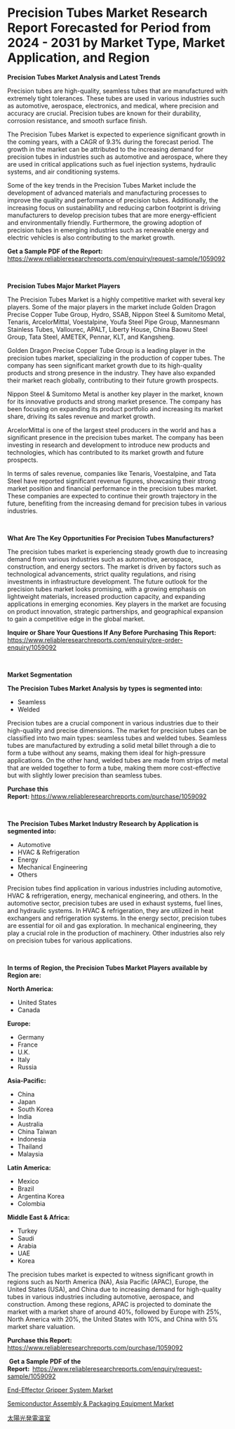 <p><h1>Precision Tubes Market Research Report Forecasted for Period from 2024 -  2031 by Market Type, Market Application, and Region</h1></p><p><strong>Precision Tubes Market Analysis and Latest Trends</strong></p>
<p><p>Precision tubes are high-quality, seamless tubes that are manufactured with extremely tight tolerances. These tubes are used in various industries such as automotive, aerospace, electronics, and medical, where precision and accuracy are crucial. Precision tubes are known for their durability, corrosion resistance, and smooth surface finish.</p><p>The Precision Tubes Market is expected to experience significant growth in the coming years, with a CAGR of 9.3% during the forecast period. The growth in the market can be attributed to the increasing demand for precision tubes in industries such as automotive and aerospace, where they are used in critical applications such as fuel injection systems, hydraulic systems, and air conditioning systems.</p><p>Some of the key trends in the Precision Tubes Market include the development of advanced materials and manufacturing processes to improve the quality and performance of precision tubes. Additionally, the increasing focus on sustainability and reducing carbon footprint is driving manufacturers to develop precision tubes that are more energy-efficient and environmentally friendly. Furthermore, the growing adoption of precision tubes in emerging industries such as renewable energy and electric vehicles is also contributing to the market growth.</p></p>
<p><strong>Get a Sample PDF of the Report:&nbsp;</strong> <a href="https://www.reliableresearchreports.com/enquiry/request-sample/1059092">https://www.reliableresearchreports.com/enquiry/request-sample/1059092</a></p>
<p>&nbsp;</p>
<p><strong>Precision Tubes Major Market Players</strong></p>
<p><p>The Precision Tubes Market is a highly competitive market with several key players. Some of the major players in the market include Golden Dragon Precise Copper Tube Group, Hydro, SSAB, Nippon Steel & Sumitomo Metal, Tenaris, ArcelorMittal, Voestalpine, Youfa Steel Pipe Group, Mannesmann Stainless Tubes, Vallourec, APALT, Liberty House, China Baowu Steel Group, Tata Steel, AMETEK, Pennar, KLT, and Kangsheng.</p><p>Golden Dragon Precise Copper Tube Group is a leading player in the precision tubes market, specializing in the production of copper tubes. The company has seen significant market growth due to its high-quality products and strong presence in the industry. They have also expanded their market reach globally, contributing to their future growth prospects.</p><p>Nippon Steel & Sumitomo Metal is another key player in the market, known for its innovative products and strong market presence. The company has been focusing on expanding its product portfolio and increasing its market share, driving its sales revenue and market growth.</p><p>ArcelorMittal is one of the largest steel producers in the world and has a significant presence in the precision tubes market. The company has been investing in research and development to introduce new products and technologies, which has contributed to its market growth and future prospects.</p><p>In terms of sales revenue, companies like Tenaris, Voestalpine, and Tata Steel have reported significant revenue figures, showcasing their strong market position and financial performance in the precision tubes market. These companies are expected to continue their growth trajectory in the future, benefiting from the increasing demand for precision tubes in various industries.</p></p>
<p>&nbsp;</p>
<p><strong>What Are The Key Opportunities For Precision Tubes Manufacturers?</strong></p>
<p><p>The precision tubes market is experiencing steady growth due to increasing demand from various industries such as automotive, aerospace, construction, and energy sectors. The market is driven by factors such as technological advancements, strict quality regulations, and rising investments in infrastructure development. The future outlook for the precision tubes market looks promising, with a growing emphasis on lightweight materials, increased production capacity, and expanding applications in emerging economies. Key players in the market are focusing on product innovation, strategic partnerships, and geographical expansion to gain a competitive edge in the global market.</p></p>
<p><strong>Inquire or Share Your Questions If Any Before Purchasing This Report:</strong> <a href="https://www.reliableresearchreports.com/enquiry/pre-order-enquiry/1059092">https://www.reliableresearchreports.com/enquiry/pre-order-enquiry/1059092</a></p>
<p>&nbsp;</p>
<p><strong>Market Segmentation</strong></p>
<p><strong>The Precision Tubes Market Analysis by types is segmented into:</strong></p>
<p><ul><li>Seamless</li><li>Welded</li></ul></p>
<p><p>Precision tubes are a crucial component in various industries due to their high-quality and precise dimensions. The market for precision tubes can be classified into two main types: seamless tubes and welded tubes. Seamless tubes are manufactured by extruding a solid metal billet through a die to form a tube without any seams, making them ideal for high-pressure applications. On the other hand, welded tubes are made from strips of metal that are welded together to form a tube, making them more cost-effective but with slightly lower precision than seamless tubes.</p></p>
<p><strong>Purchase this Report:&nbsp;</strong><a href="https://www.reliableresearchreports.com/purchase/1059092">https://www.reliableresearchreports.com/purchase/1059092</a></p>
<p>&nbsp;</p>
<p><strong>The Precision Tubes Market Industry Research by Application is segmented into:</strong></p>
<p><ul><li>Automotive</li><li>HVAC & Refrigeration</li><li>Energy</li><li>Mechanical Engineering</li><li>Others</li></ul></p>
<p><p>Precision tubes find application in various industries including automotive, HVAC & refrigeration, energy, mechanical engineering, and others. In the automotive sector, precision tubes are used in exhaust systems, fuel lines, and hydraulic systems. In HVAC & refrigeration, they are utilized in heat exchangers and refrigeration systems. In the energy sector, precision tubes are essential for oil and gas exploration. In mechanical engineering, they play a crucial role in the production of machinery. Other industries also rely on precision tubes for various applications.</p></p>
<p>&nbsp;</p>
<p><strong>In terms of Region, the Precision Tubes Market Players available by Region are:</strong></p>
<p>
    <p> <strong> North America: </strong>
        <ul>
            <li>United States</li>
            <li>Canada</li>
        </ul>
        </p> 
    <p> <strong> Europe: </strong>
        <ul>
            <li>Germany</li>
            <li>France</li>
            <li>U.K.</li>
            <li>Italy</li>
            <li>Russia</li>
        </ul>
        </p> 
    <p> <strong> Asia-Pacific: </strong>
        <ul>
            <li>China</li>
            <li>Japan</li>
            <li>South Korea</li>
            <li>India</li>
            <li>Australia</li>
            <li>China Taiwan</li>
            <li>Indonesia</li>
            <li>Thailand</li>
            <li>Malaysia</li>
        </ul>
        </p> 
    <p> <strong> Latin America: </strong>
        <ul>
            <li>Mexico</li>
            <li>Brazil</li>
            <li>Argentina Korea</li>
            <li>Colombia</li>
        </ul>
        </p> 
    <p> <strong> Middle East & Africa: </strong>
        <ul>
            <li>Turkey</li>
            <li>Saudi</li>
            <li>Arabia</li>
            <li>UAE</li>
            <li>Korea</li>
        </ul>
    </p>
    </p>
<p><p>The precision tubes market is expected to witness significant growth in regions such as North America (NA), Asia Pacific (APAC), Europe, the United States (USA), and China due to increasing demand for high-quality tubes in various industries including automotive, aerospace, and construction. Among these regions, APAC is projected to dominate the market with a market share of around 40%, followed by Europe with 25%, North America with 20%, the United States with 10%, and China with 5% market share valuation.</p></p>
<p><strong>Purchase this Report: </strong><a href="https://www.reliableresearchreports.com/purchase/1059092">https://www.reliableresearchreports.com/purchase/1059092</a></p>
<p>&nbsp;<strong>Get a Sample PDF of the Report:&nbsp;&nbsp;</strong><a href="https://www.reliableresearchreports.com/enquiry/request-sample/1059092">https://www.reliableresearchreports.com/enquiry/request-sample/1059092</a></p>
<p><strong></strong></p>
<p><p><a href="https://view.publitas.com/reportprime-1/end-effector-gripper-system-market-size-growth-outlook-from-2023-to-2030-projecting-at-markets-trends-analysis-by-application-regional-outlook-and-revenue/">End-Effector Gripper System Market</a></p><p><a href="https://view.publitas.com/reportprime-1/semiconductor-assembly-packaging-equipment-market-furnish-information-about-market-size-market-share-market-dynamics-and-projections-spanning-from-2023-to-2030/">Semiconductor Assembly & Packaging Equipment Market</a></p><p><a href="https://medium.com/@abdielkilback/%E5%A4%AA%E9%99%BD%E5%85%89%E7%99%BA%E9%9B%BB%E6%B8%A9%E5%AE%A4%E5%B8%82%E5%A0%B4%E3%83%AC%E3%83%9D%E3%83%BC%E3%83%88%E3%81%AF-%E3%81%93%E3%81%AE%E5%B8%82%E5%A0%B4%E3%81%AE%E6%9C%80%E6%96%B0%E3%83%88%E3%83%AC%E3%83%B3%E3%83%89%E3%81%A8%E6%88%90%E9%95%B7%E6%A9%9F%E4%BC%9A%E3%82%92%E6%98%8E%E3%82%89%E3%81%8B%E3%81%AB%E3%81%97%E3%81%BE%E3%81%99-b4c9be75209d">太陽光発電温室</a></p></p>